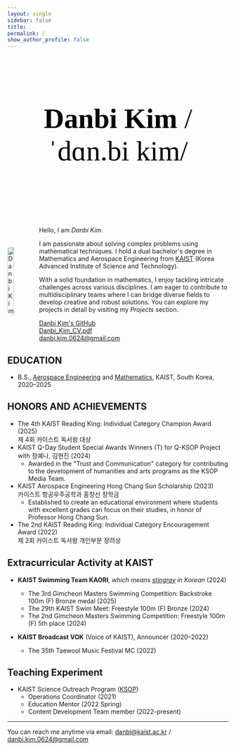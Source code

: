 ```yaml
---
layout: single
sidebar: false
title: 
permalink: /
show_author_profile: false
---
```


<div style="text-align: center; margin-top: 120px; margin-bottom: 120px;">
  <h1 style="font-size: 4rem; font-weight: 700; font-family: 'Bitter', serif; color: #000;">
    Danbi Kim <span style="font-weight: 400;">/ˈdɑn.bi kim/</span>
  </h1>
</div>

<style>
  .intro-wrapper {
  /* Existing styles */
    display: flex;
    gap: 30px;
    align-items: center;
    margin-top: 30px;
    flex-direction: row;

    /* New centering and margin styles */
    max-width: 1200px; /* Adjust as needed for your preferred width */
    margin-left: auto;
    margin-right: auto;
  }

  .content-wrapper {
    max-width: 1200px; /* 원하는 너비로 조절하세요 */
    margin: 0 auto;
    padding-left: 1rem;
    padding-right: 1rem;
  }

  @media screen and (max-width: 768px) {
    .intro-wrapper {
      flex-direction: column;
    }
  }

  .intro-img {
    width: 35%;
    border-radius: 8px;
  }

  @media screen and (max-width: 768px) {
    .intro-img {
      width: 100%; /* 모바일에서는 꽉 차게 */
    }
  }
</style>

<div class="intro-wrapper">
  <img src="/assets/images/taewool_music-festival-photo.jpg" alt="Danbi Kim" class="intro-img" />
  <div>
    <p>Hello, I am <em>Danbi Kim</em>.</p>
    <p>
      I am passionate about solving complex problems using mathematical techniques. I hold a dual bachelor's degree in Mathematics and Aerospace Engineering from <a href="https://www.kaist.ac.kr/en/">KAIST</a> (Korea Advanced Institute of Science and Technology). 
    </p>
    <p>
      With a solid foundation in mathematics, I enjoy tackling intricate challenges across various disciplines. I am eager to contribute to multidisciplinary teams where I can bridge diverse fields to develop creative and robust solutions.
      You can explore my projects in detail by visiting my <em>Projects</em> section.
    </p>
    <a href="https://github.com/danbiland" target="_blank" rel="noopener noreferrer">
    <i class="fab fa-github"></i>Danbi Kim's GitHub
    </a><br>
    <a href="/assets/Danbi_Kim_CV.pdf" target="_blank" rel="noopener noreferrer">
    <i class="far fa-file-pdf"></i> Danbi_Kim_CV.pdf
    </a>
    <br>
    <a href="mailto:danbi.kim.0624@gmail.com">
    <i class="far fa-envelope"></i> danbi.kim.0624@gmail.com
    </a>
  </div>
</div>


## EDUCATION

- B.S., [Aerospace Engineering](https://ae.kaist.ac.kr/) and [Mathematics](https://mathsci.kaist.ac.kr/home/en/), KAIST, South Korea, 2020–2025

## HONORS AND ACHIEVEMENTS
 
- The 4th KAIST Reading King: Individual Category Champion Award (2025)  
  제 4회 카이스트 독서왕 대상
- KAIST Q-Day Student Special Awards Winners (T) for Q-KSOP Project with 정예나, 김현진 (2024)
  - Awarded in the "Trust and Communication" category for contributing to the development of humanities and arts programs as the KSOP Media Team.
- KAIST Aerospace Engineering Hong Chang Sun Scholarship (2023)  
  카이스트 항공우주공학과 홍창선 장학금 
  - Established to create an educational environment where students with excellent grades can focus on their studies, in honor of Professor Hong Chang Sun.
- The 2nd KAIST Reading King: Individual Category Encouragement Award (2022)  
  제 2회 카이스트 독서왕 개인부문 장려상

## Extracurricular Activity at KAIST

- **KAIST Swimming Team KAORI**, *which means [stingray](https://en.wikipedia.org/wiki/Stingray) in Korean* (2024) 
  - The 3rd Gimcheon Masters Swimming Competition: Backstroke 100m (F) Bronze medal (2025)   
  - The 29th KAIST Swim Meet: Freestyle 100m (F) Bronze (2024)  
  - The 2nd Gimcheon Masters Swimming Competition: Freestyle 100m (F) 5th place (2024)
  
- **KAIST Broadcast VOK** (Voice of KAIST), Announcer (2020–2022)  
  - The 35th Taewool Music Festival MC (2022)

## Teaching Experiment

- KAIST Science Outreach Program ([KSOP](https://outreach.kaist.ac.kr/))
  - Operations Coordinator (2021)
  - Education Mentor (2022 Spring)
  - Content Development Team member (2022-present)

---
You can reach me anytime via email:
[danbi@kaist.ac.kr](mailto:danbi@kaist.ac.kr) / [danbi.kim.0624@gmail.com](mailto:danbi.kim.0624@gmail.com)
